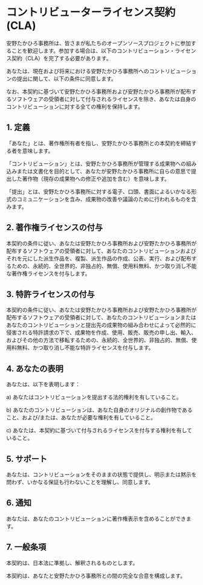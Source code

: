# コントリビューターライセンス契約(CLA)

安野たかひろ事務所は、皆さまが私たちのオープンソースプロジェクトに参加することを歓迎します。参加する場合は、以下のコントリビューション・ライセンス契約（CLA）を完了する必要があります。

あなたは、現在および将来における安野たかひろ事務所へのコントリビューションの提出に関して、以下の条件に同意します。

なお、本契約に基づいて安野たかひろ事務所および安野たかひろ事務所が配布するソフトウェアの受領者に対して付与されるライセンスを除き、あなたは自身のコントリビューションに対する全ての権利を保持します。

## 1. 定義

「あなた」とは、著作権所有者を指し、安野たかひろ事務所との本契約を締結する者を意味します。

「コントリビューション」とは、安野たかひろ事務所が管理する成果物への組み込みまたは文書化を目的として、あなたが安野たかひろ事務所に自らの意思で提出した著作物（現存の成果物への修正や追加を含む）を意味します。

「提出」とは、安野たかひろ事務所に対する電子、口頭、書面によるいかなる形式のコミュニケーションを含み、成果物の改善や議論のために行われるものを含みます。

## 2. 著作権ライセンスの付与

本契約の条件に従い、あなたは安野たかひろ事務所および安野たかひろ事務所が配布するソフトウェアの受領者に対して、あなたのコントリビューションおよびそれを元にした派生作品を、複製、派生作品の作成、公表、実行、および配布するための、永続的、全世界的、非独占的、無償、使用料無料、かつ取り消し不能な著作権ライセンスを付与します。

## 3. 特許ライセンスの付与

本契約の条件に従い、あなたは安野たかひろ事務所および安野たかひろ事務所が配布するソフトウェアの受領者に対して、あなたのコントリビューションまたはあなたのコントリビューションと提出先の成果物の組み合わせによって必然的に侵害される特許請求の下で、成果物を作成、使用、販売、販売の申し出、輸入、およびその他の方法で移転するための、永続的、全世界的、非独占的、無償、使用料無料、かつ取り消し不能な特許ライセンスを付与します。

## 4. あなたの表明

あなたは、以下を表明します：

a) あなたはコントリビューションを提出する法的権利を有していること。

b) あなたのコントリビューションは、あなた自身のオリジナルの創作物であること、および/または、あなたが必要な権利を有していること。

c) あなたは、本契約に基づいて付与されるライセンスを付与する権利を有していること。

## 5. サポート

あなたは、コントリビューションをそのままの状態で提供し、明示または黙示を問わず、いかなる保証も行わないことを理解し、同意します。

## 6. 通知

あなたは、あなたのコントリビューションに著作権表示を含めることができます。

## 7. 一般条項

本契約は、日本法に準拠し、解釈されるものとします。

本契約は、あなたと安野たかひろ事務所との間の完全な合意を構成します。
